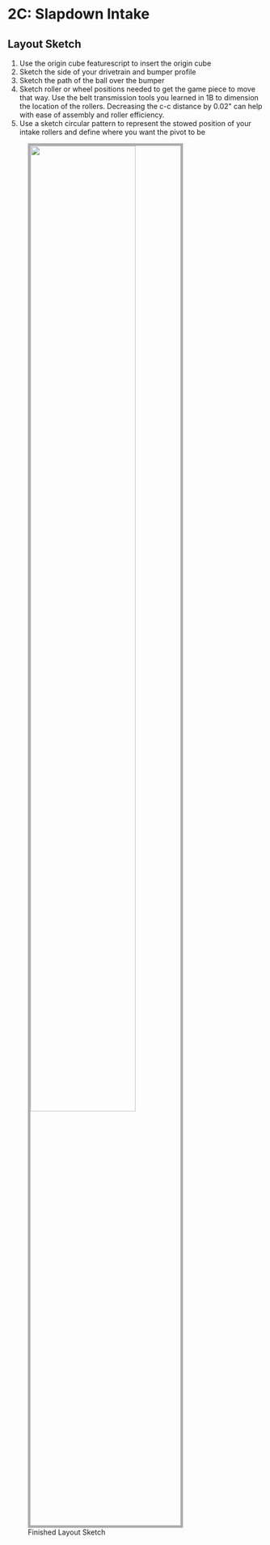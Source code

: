 # 2C: Slapdown Intake

## Layout Sketch

1. Use the origin cube featurescript to insert the origin cube
1. Sketch the side of your drivetrain and bumper profile
2. Sketch the path of the ball over the bumper
3. Sketch roller or wheel positions needed to get the game piece to move that way. Use the belt transmission tools you learned in 1B to dimension the location of the rollers. Decreasing the c-c distance by 0.02" can help with ease of assembly and roller efficiency.
4. Use a sketch circular pattern to represent the stowed position of your intake rollers and define where you want the pivot to be

<figure>
    <img src="/img/learning-course/stage2-slapdown/masterSketch.webp" width="70%" style="border:5px solid #ADADAD" data-description="Finished Layout Sketch">
    <figcaption>Finished Layout Sketch</figcaption>
</figure>

<br>